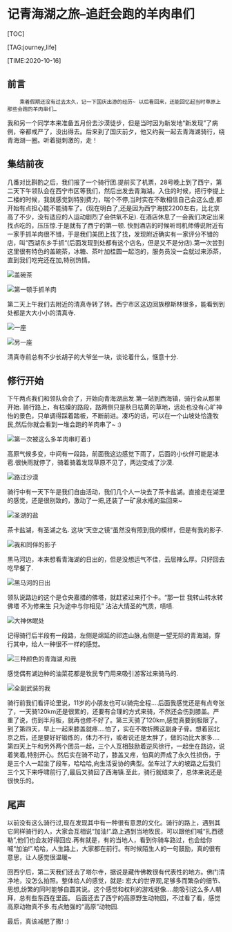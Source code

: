 # 记青海湖之旅–追赶会跑的羊肉串们

[TOC]

[TAG:journey,life]

[TIME:2020-10-16]

## 前言
        乘着假期还没有过去太久，记一下国庆出游的经历~ 以后看回来，还能回忆起当时草原上那些会跑的羊肉串们…
我和另一个同学本来准备五月份去沙漠徒步，但是当时因为新发地“新发现”了病例，帝都戒严了，没出得去。后来到了国庆前夕，他又约我一起去青海湖骑行，绕青海湖一圈。听着挺刺激的，走！

## 集结前夜

几番对比斟酌之后，我们报了一个骑行团.提前买了机票，28号晚上到了西宁，第二天下午领队会在西宁市区等我们，然后出发去青海湖。入住的时候，把行李提上二楼的时候，我就感觉到特别费力，喘个不停,当时实在不敢相信自己会这么虚,都开始有点担心能不能骑车了。(现在明白了,还是因为西宁海拔2200左右，比北京高了不少，没有适应的人运动剧烈了会供氧不足). 在酒店休息了一会我们决定出来找点吃的，压压惊.于是就有了西宁的第一顿. 快到酒店的时候听司机师傅说附近有一家手抓羊肉很不错，于是我们美团上找了找，发现附近确实有一家评分不错的店，叫“西湖东乡手抓“(后面发现到处都有这个店名，但是又不是分店).第一次尝到这里很有特色的盖碗茶，冰糖、茶叶加桂圆一起泡的，服务员没一会就过来添茶，直到我们吃完还在加,特别热情。

![盖碗茶](qinghaihu/1.jpg)


![第一顿手抓羊肉](qinghaihu/2.jpg)



第二天上午我们去附近的清真寺转了转。西宁市区这边回族穆斯林很多，能看到到处都是大大小小的清真寺.

![一座](qinghaihu/3.jpg)


![另一座](qinghaihu/4.jpg)



清真寺前总有不少长胡子的大爷坐一块，谈论着什么，惬意十分.

## 修行开始

下午两点我们和领队会合了，开始向青海湖出发.第一站到西海镇，骑行会从那里开始.
骑行路上，有枯燥的路段，路两侧只是秋日枯黄的草地，远处也没有心旷神怡的景色，只单调得踩着踏板，不断前进。凑巧的话，可以在一个山坡处恰逢牧民,然后你就会看到一堆会跑的羊肉串了~  :)

![第一次被这么多羊肉串盯着:)](qinghaihu/5.jpg)




高原气候多变，中间有一段路，前面我这边感觉下雨了，后面的小伙伴可能是冰雹.很快雨就停了，骑着骑着发现草原不见了，两边变成了沙漠. 

![路过沙漠](qinghaihu/6.jpg)




骑行中有一天下午是我们自由活动，我们几个人一块去了茶卡盐湖。直接走在湖里的感觉，还是很别致的，激动了一把,还装了一矿泉水瓶的盐回来~ 

![圣湖的盐](qinghaihu/7.jpg)




茶卡盐湖，有圣湖之名. 这块“天空之镜“虽然没有照到我的模样，但是有我的影子.

![我和同伴的影子](qinghaihu/8.jpg)




黑马河边，本来想看青海湖的日出的，但是没想运气不佳，云层辣么厚。只好回去吃早餐了.


![黑马河的日出](qinghaihu/9.jpg)




领队说路边的这个是仓央嘉措的佛塔，就赶紧过来打个卡。“那一世 我转山转水转佛塔 不为修来生 只为途中与你相见” 沾沾大情圣的气质，啧啧.

![大神休眠处](qinghaihu/10.jpg)




记得骑行后半段有一段路，左侧是绵延的祁连山脉,右侧是一望无际的青海湖，穿行其中，给人一种很不一样的感觉。


![三种颜色的青海湖,和我](qinghaihu/11.jpg)




感觉偶有湖边种的油菜花都是牧民专门用来吸引游客过来骑马的.

![全副武装的我](qinghaihu/12.jpg)


骑行前我们看评论里说，11岁的小朋友也可以骑完全程….后面我感觉还是有点夸张了，一天骑120km还是很累的，还要有合理的方式来骑，不然还会伤到膝盖。严重了说，伤到半月板，就再也修不好了。第三天骑了120km,感觉真要到极限了。到了第四天，早上一起来膝盖就疼….怕了，实在不敢折腾这副身子骨。想着回北京之后，还是要好好锻炼的，体力不行，或者说还是太胖了，做的功比大家多…. 第四天上午和另外两个团员一起，三个人互相鼓励着逆风徐行，一起坐在路边，说着笑着,特别开心。然后实在骑不动了，膝盖又疼，怕真的弄成了永久性损伤，于是三个人一起坐了段车，哈哈哈,向生活妥协的典型。坐车过了大的坡路之后我们三个又下来呼啸前行了,最后又骑回了西海镇.至此，骑行就结束了，总体来说还是很快乐的。

## 尾声

以前没有这么骑行过,现在发现其中有一种很有意思的文化。骑行的路上，遇到其它同样骑行的人，大家会互相说“加油!”.路上遇到当地牧民，可以跟他们喊“扎西德勒”,他们也会友好得回应.再有就是，有的当地人，看到你骑车路过，也会给你喊“加油!”.哈哈，人生路上，大家都在前行。有时候陌生人的一句鼓励，真的很有意思，让人感觉很温暖~

回西宁后，第二天我们还去了塔尔寺，据说是藏传佛教很有代表性的地方。佛门清净地，没怎么拍照。整体给人的感觉，就是: 宏大的世界观,足够多而繁杂的细节、思想,纷繁的同时能够自圆其说。这个感觉和权利的游戏挺像….能吸引这么多人朝拜，总有些东西在里面。
后面还去了西宁的高原野生动物园，不过看了看，感觉高原动物真不多.有点勉强的“高原”动物园.

最后，真该减肥了撒!   :)